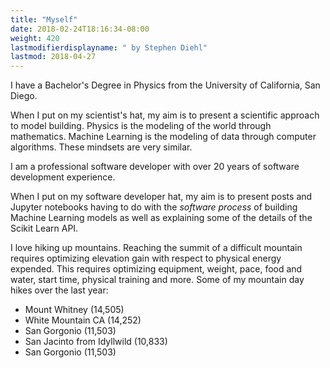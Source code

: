 ```yaml
---
title: "Myself"
date: 2018-02-24T18:16:34-08:00
weight: 420
lastmodifierdisplayname: " by Stephen Diehl"
lastmod: 2018-04-27
---
```

I have a Bachelor's Degree in Physics from the University of California, San Diego.

When I put on my scientist's hat, my aim is to present a scientific approach to model building.  Physics is the modeling of the world through mathematics.  Machine Learning is the modeling of data through computer algorithms.  These mindsets are very similar.

I am a professional software developer with over 20 years of software development experience.

When I put on my software developer hat, my aim is to present posts and Jupyter notebooks having to do with the *software process* of building Machine Learning models as well as explaining some of the details of the Scikit Learn API.

I love hiking up mountains.  Reaching the summit of a difficult mountain requires optimizing elevation gain with respect to physical energy expended.  This requires optimizing equipment, weight, pace, food and water, start time, physical training and more.  Some of my mountain day hikes over the last year:

* Mount Whitney (14,505)
* White Mountain CA (14,252)
* San Gorgonio (11,503)
* San Jacinto from Idyllwild (10,833)
* San Gorgonio (11,503)